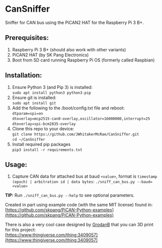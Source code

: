 # CanSniffer
Sniffer for CAN bus using the PiCAN2 HAT for the Raspberry Pi 3 B+.

## Prerequisites:
1. Raspberry Pi 3 B+ (should also work with other variants)
1. PiCAN2 HAT (by SK Pang Electronics)
1. Boot from SD card running Raspberry Pi OS (formerly called Raspbian)

## Installation:
1. Ensure Python 3 (and Pip 3) is installed:  
	`sudo apt install python3 python3-pip`
1. Ensure git is installed:  
	`sudo apt install git`
1. Add the following to the /boot/config.txt file and reboot:  
	`dtparam=spi=on`  
	`dtoverlay=mcp2515-can0-overlay,oscillator=16000000,interrupt=25`  
	`dtoverlay=spi-bcm2835-overlay`
1. Clone this repo to your device:  
	`git clone https://github.com/JWhitakerMcRae/CanSniffer.git`  
	`cd ~/CanSniffer`
1. Install required pip packages  
	`pip3 install -r requirements.txt`

## Usage:
1. Capture CAN data for attached bus at baud `<value>`, format is `timestamp (epoch) | arbitration id | data bytes`:
	`./sniff_can_bus.py --baud=<value>`

**TIP:** Run `./sniff_can_bus.py --help` to see optional parameters.

Created in part using example code (with the same MIT license) found in:  
[https://github.com/skpang/PiCAN-Python-examples](https://github.com/skpang/PiCAN-Python-examples)

There is also a very cool case designed by [GrodanB](https://www.thingiverse.com/grodanb/designs) that you can 3D print for this project:  
[https://www.thingiverse.com/thing:3409057](https://www.thingiverse.com/thing:3409057)
